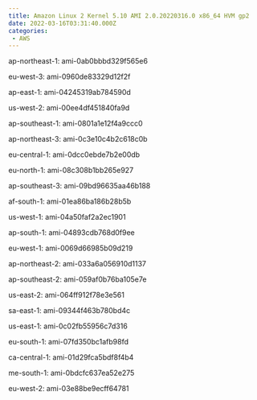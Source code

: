 ```yaml
---
title: Amazon Linux 2 Kernel 5.10 AMI 2.0.20220316.0 x86_64 HVM gp2
date: 2022-03-16T03:31:40.000Z
categories:
 - AWS
---
```


ap-northeast-1: ami-0ab0bbbd329f565e6

eu-west-3: ami-0960de83329d12f2f

ap-east-1: ami-04245319ab784590d

us-west-2: ami-00ee4df451840fa9d

ap-southeast-1: ami-0801a1e12f4a9ccc0

ap-northeast-3: ami-0c3e10c4b2c618c0b

eu-central-1: ami-0dcc0ebde7b2e00db

eu-north-1: ami-08c308b1bb265e927

ap-southeast-3: ami-09bd96635aa46b188

af-south-1: ami-01ea86ba186b28b5b

us-west-1: ami-04a50faf2a2ec1901

ap-south-1: ami-04893cdb768d0f9ee

eu-west-1: ami-0069d66985b09d219

ap-northeast-2: ami-033a6a056910d1137

ap-southeast-2: ami-059af0b76ba105e7e

us-east-2: ami-064ff912f78e3e561

sa-east-1: ami-09344f463b780bd4c

us-east-1: ami-0c02fb55956c7d316

eu-south-1: ami-07fd350bc1afb98fd

ca-central-1: ami-01d29fca5bdf8f4b4

me-south-1: ami-0bdcfc637ea52e275

eu-west-2: ami-03e88be9ecff64781

